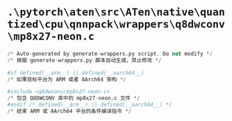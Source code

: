 # `.\pytorch\aten\src\ATen\native\quantized\cpu\qnnpack\wrappers\q8dwconv\mp8x27-neon.c`

```py
/* Auto-generated by generate-wrappers.py script. Do not modify */
/* 根据 generate-wrappers.py 脚本自动生成，禁止修改 */

#if defined(__arm__) || defined(__aarch64__)
/* 如果目标平台为 ARM 或者 AArch64 架构 */

#include <q8dwconv/mp8x27-neon.c>
/* 包含 Q8DWCONV 库中的 mp8x27-neon.c 文件 */
#endif /* defined(__arm__) || defined(__aarch64__) */
/* 结束 ARM 或 AArch64 平台的条件编译指令 */
```